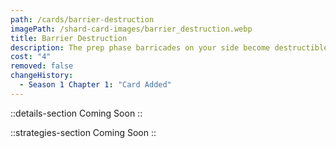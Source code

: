 ```yaml
---
path: /cards/barrier-destruction
imagePath: /shard-card-images/barrier_destruction.webp
title: Barrier Destruction
description: The prep phase barricades on your side become destructible.
cost: "4"
removed: false
changeHistory:
  - Season 1 Chapter 1: "Card Added"
---
```


::details-section
Coming Soon
::

::strategies-section
Coming Soon
::
